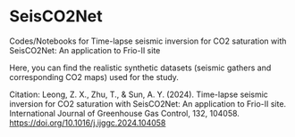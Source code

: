 # SeisCO2Net
Codes/Notebooks for Time-lapse seismic inversion for CO2 saturation with SeisCO2Net: An application to Frio-II site


Here, you can find the realistic synthetic datasets (seismic gathers and corresponding CO2 maps) used for the study.



Citation: Leong, Z. X., Zhu, T., & Sun, A. Y. (2024). Time-lapse seismic inversion for CO2 saturation with SeisCO2Net: An application to Frio-II site. International Journal of Greenhouse Gas Control, 132, 104058. https://doi.org/10.1016/j.ijggc.2024.104058

